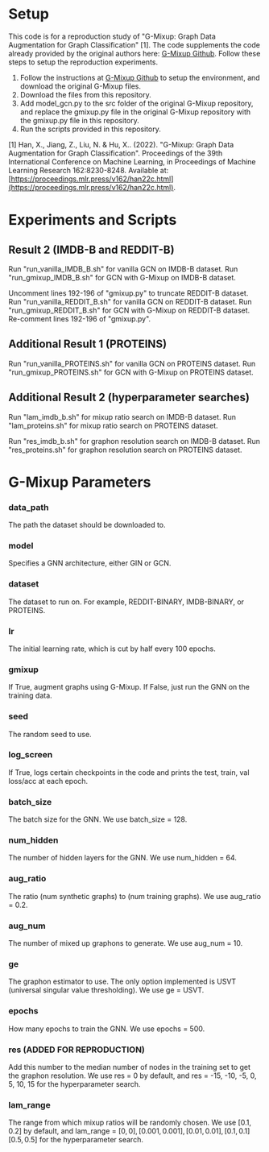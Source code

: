# Setup

This code is for a reproduction study of "G-Mixup: Graph Data Augmentation for Graph Classification" [1]. The code supplements the code already provided by the original authors here: [G-Mixup Github](https://github.com/ahxt/g-mixup). Follow these steps to setup the reproduction experiments.

1) Follow the instructions at [G-Mixup Github](https://github.com/ahxt/g-mixup) to setup the environment, and download the original G-Mixup files.
2) Download the files from this repository.
3) Add model_gcn.py to the src folder of the original G-Mixup repository, and replace the gmixup.py file in the original G-Mixup repository with the gmixup.py file in this repository.
4) Run the scripts provided in this repository.

[1] Han, X., Jiang, Z., Liu, N. &amp; Hu, X.. (2022). "G-Mixup: Graph Data Augmentation for Graph Classification". Proceedings of the 39th International Conference on Machine Learning, in Proceedings of Machine Learning Research 162:8230-8248. Available at: [https://proceedings.mlr.press/v162/han22c.html](https://proceedings.mlr.press/v162/han22c.html).

# Experiments and Scripts

## Result 2 (IMDB-B and REDDIT-B)

Run "run_vanilla_IMDB_B.sh" for vanilla GCN on IMDB-B dataset.
Run "run_gmixup_IMDB_B.sh" for GCN with G-Mixup on IMDB-B dataset.

Uncomment lines 192-196 of "gmixup.py" to truncate REDDIT-B dataset.
Run "run_vanilla_REDDIT_B.sh" for vanilla GCN on REDDIT-B dataset.
Run "run_gmixup_REDDIT_B.sh" for GCN with G-Mixup on REDDIT-B dataset.
Re-comment lines 192-196 of "gmixup.py".

## Additional Result 1 (PROTEINS)

Run "run_vanilla_PROTEINS.sh" for vanilla GCN on PROTEINS dataset.
Run "run_gmixup_PROTEINS.sh" for GCN with G-Mixup on PROTEINS dataset.

## Additional Result 2 (hyperparameter searches)

Run "lam_imdb_b.sh" for mixup ratio search on IMDB-B dataset.
Run "lam_proteins.sh" for mixup ratio search on PROTEINS dataset.

Run "res_imdb_b.sh" for graphon resolution search on IMDB-B dataset.
Run "res_proteins.sh" for graphon resolution search on PROTEINS dataset.

# G-Mixup Parameters

### data_path

The path the dataset should be downloaded to.

### model

Specifies a GNN architecture, either GIN or GCN.

### dataset

The dataset to run on. For example, REDDIT-BINARY, IMDB-BINARY, or PROTEINS.

### lr

The initial learning rate, which is cut by half every 100 epochs.

### gmixup

If True, augment graphs using G-Mixup. If False, just run the GNN on the training data.

### seed

The random seed to use.

### log_screen

If True, logs certain checkpoints in the code and prints the test, train, val loss/acc at each epoch.

### batch_size

The batch size for the GNN. We use batch_size = 128.

### num_hidden

The number of hidden layers for the GNN. We use num_hidden = 64.

### aug_ratio

The ratio (num synthetic graphs) to (num training graphs). We use aug_ratio = 0.2.

### aug_num

The number of mixed up graphons to generate. We use aug_num = 10.

### ge

The graphon estimator to use. The only option implemented is USVT (universal singular value thresholding). We use ge = USVT.

### epochs

How many epochs to train the GNN. We use epochs = 500.

### res (ADDED FOR REPRODUCTION)

Add this number to the median number of nodes in the training set to get the graphon resolution. We use res = 0 by default, and res = -15, -10, -5, 0, 5, 10, 15 for the hyperparameter search.

### lam_range

The range from which mixup ratios will be randomly chosen. We use [0.1, 0.2] by default, and lam_range = $[0, 0], [0.001, 0.001], [0.01, 0.01], [0.1, 0.1] [0.5, 0.5]$ for the hyperparameter search.  
